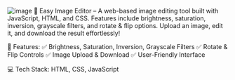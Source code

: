 ![image](https://github.com/user-attachments/assets/00d395f0-3ab0-45c6-b4d1-63f09d87e318)
🚀 Easy Image Editor – A web-based image editing tool built with JavaScript, HTML, and CSS. Features include brightness, saturation, inversion, grayscale filters, and rotate & flip options. Upload an image, edit it, and download the result effortlessly!

🔹 Features:
✅ Brightness, Saturation, Inversion, Grayscale Filters
✅ Rotate & Flip Controls
✅ Image Upload & Download
✅ User-Friendly Interface

💻 Tech Stack: HTML, CSS, JavaScript

